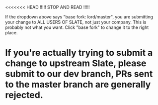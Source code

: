 <<<<<<< HEAD
!!!!! STOP AND READ !!!!!

If the dropdown above says "base fork: lord/master", you are submitting your change to ALL USERS OF SLATE, not just your company. This is probably not what you want. Click "base fork" to change it to the right place.

If you're actually trying to submit a change to upstream Slate, please submit to our dev branch, PRs sent to the master branch are generally rejected.
=======
<!--
⚠️ 🚨 ⚠️  STOP AND READ THIS ⚠️ 🚨 ⚠️

👆👆 see that 'base fork' dropdown above? You should change it! The default value of "lord/slate" submits your change to ALL USERS OF SLATE, not just your company. This is PROBABLY NOT WHAT YOU WANT.
-->
